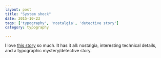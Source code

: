 ```yaml
---
layout: post
title: "System shock"
date: 2015-10-23
tags: ['typography', 'nostalgia', 'detective story']
category: typography

---
```

I love [this story](https://medium.com/@mwichary/system-shock-6b1dc6d6596f) so much. It has it all: nostalgia, interesting technical details, and a typographic mystery/detective story.
